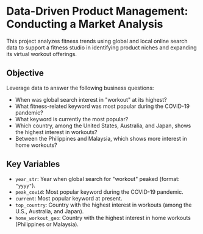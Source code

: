 # Data-Driven Product Management: Conducting a Market Analysis

This project analyzes fitness trends using global and local online search data to support a fitness studio in identifying product niches and expanding its virtual workout offerings.

## Objective

Leverage data to answer the following business questions:

- When was global search interest in "workout" at its highest?
- What fitness-related keyword was most popular during the COVID-19 pandemic?
- What keyword is currently the most popular?
- Which country, among the United States, Australia, and Japan, shows the highest interest in workouts?
- Between the Philippines and Malaysia, which shows more interest in home workouts?

## Key Variables

- `year_str`: Year when global search for "workout" peaked (format: `"yyyy"`).
- `peak_covid`: Most popular keyword during the COVID-19 pandemic.
- `current`: Most popular keyword at present.
- `top_country`: Country with the highest interest in workouts (among the U.S., Australia, and Japan).
- `home_workout_geo`: Country with the highest interest in home workouts (Philippines or Malaysia).

